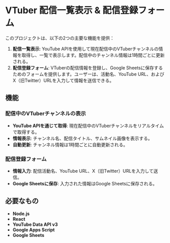 # VTuber 配信一覧表示 & 配信登録フォーム

このプロジェクトは、以下の2つの主要な機能を提供：

1. **配信一覧表示**: YouTube APIを使用して現在配信中のVTuberチャンネルの情報を取得し、一覧で表示します。配信中のチャンネル情報は1時間ごとに更新される。
2. **配信登録フォーム**: VTuberの配信情報を登録し、Google Sheetsに保存するためのフォームを提供します。ユーザーは、活動名、YouTube URL、およびX（旧Twitter）URLを入力して情報を送信できる。

## 機能

### 配信中のVTuberチャンネルの表示
- **YouTube APIを通じて取得**: 現在配信中のVTuberチャンネルをリアルタイムで取得する。
- **情報表示**: チャンネル名、配信タイトル、サムネイル画像を表示する。
- **自動更新**: チャンネル情報は1時間ごとに自動更新される。

### 配信登録フォーム
- **情報入力**: 配信活動名、YouTube URL、X（旧Twitter）URLを入力して送信。
- **Google Sheetsに保存**: 入力された情報はGoogle Sheetsに保存される。

## 必要なもの

- **Node.js**
- **React**
- **YouTube Data API v3**
- **Google Apps Script**
- **Google Sheets**

